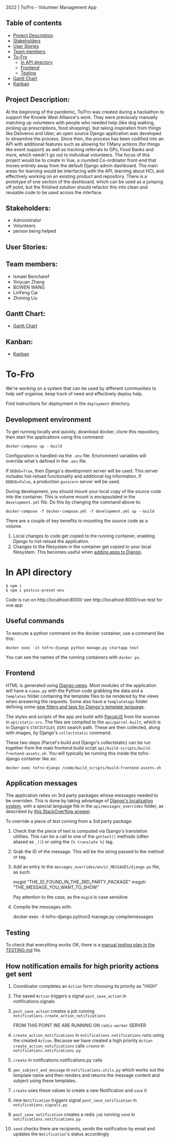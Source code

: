2022 | To/Fro - Volunteer Management App

## Table of contents
* [Project Description](#1)
* [Stakeholders](#2)
* [User Stories](#3)
* [Team members](#4)
* [To-Fro](#5)
    * [In API directory](#6)
    * [Frontend](#7)
    * [Testing](#8)
* [Gantt Chart](#9)
* [Kanban](#10)


<p id="1"></p> 

## Project Description:

At the beginning of the pandemic, To/Fro was created during a hackathon to support the Knowle West Alliance's work. They were previously manually matching up volunteers with people who needed help (like dog walking, picking up prescriptions, food shopping), but taking inspiration from things like Deliveroo and Uber, an open source Django application was developed to streamline the process.
Since then, the process has been codified into an API with additional features such as allowing for 1:Many actions (for things like event support) as well as tracking referrals to GPs, Food Banks and more, which needn't go out to individual volunteers.
The focus of this project would be to create in Vue, a rounded Co-ordinator front-end that moves entirely away from the default Django admin dashboard. The main areas for learning would be interfacing with the API, learning about HCI, and effectively working on an existing product and repository. There is a prototype of one section of the dashboard, which can be used as a jumping off point, but the finished solution should refactor this into clean and reusable code to be used across the interface. 

<p id="2"></p> 

## Stakeholders:

* Administrator
* Volunteers
* person being helped

<p id="3"></p> 

## User Stories:



<p id="4"></p> 

## Team members:

* Ismael Bencharef
* Xinyuan Zhang
* BOWEN WANG
* LinFeng Cai
* Zhiming Liu

<p id="9"></p> 

## Gantt Chart:

* [Gantt Chart](https://github.com/spe-uob/2022-VolunteerManagementApp/blob/main/Gantt%20Chart/Software%20Engineering%20Project%20Gantt%20chart.xlsx)

<p id="10"></p>

## Kanban:

* [Kanban](https://github.com/spe-uob/2022-VolunteerManagementApp/projects/1)

<p id="5"></p> 

# To-Fro

We're working on a system that can be used by different communities to help self organise, keep track of need and effectively deploy help.

Find instructions for deployment in the `deployment` directory.

## Development environment

To get running locally and quickly, download docker, clone this repository, then start the applications using this command:

    docker-compose up --build

Configuration is handled via the `.env` file. Environment variables will override what's defined in the `.env` file.

If `DEBUG=True`, then Django's development server will be used. This server includes hot-reload functionality and additional log information. If `DEBUG=False`, a production `gunicorn` server will be used.

During development, you should mount your local copy of the source code into the container. This is volume mount is encapsulated in the `development.yml` file. Do this by changing the command above to:

    docker-compose -f docker-compose.yml -f development.yml up --build

There are a couple of key benefits to mounting the source code as a volume.

1. Local changes to code get copied to the running container, enabling Django to hot-reload the application.
2. Changes to the filesystem in the container get copied to your local filesystem. This becomes useful when [adding apps to Django](https://docs.djangoproject.com/en/3.1/intro/tutorial01/#creating-the-polls-app).

<p id="6"></p> 

# In API directory
    $ npm i 
    $ npm i postcss-preset-env
    
Code is run on http://localhost:8000/
see http://localhost:8000/vue-test for vue app
    
## Useful commands

To execute a python command on the docker container, use a command like this:

    docker exec -it tofro-django python manage.py startapp test

You can see the names of the running containers with `docker ps`.

<p id="7"></p> 

## Frontend

HTML is generated using [Django views](https://docs.djangoproject.com/en/3.1/topics/http/views/). Most modules of the application will have a `views.py` with the Python code grabbing the data and a `templates` folder containing the template files to be rendered by the views when answering the requests. Some also have a `templatetags` folder defining some [new filters and tags for Django's template language](https://docs.djangoproject.com/en/3.1/howto/custom-template-tags/).

The styles and scripts of the app are build with [ParcelJS](https://parceljs.org/) from the sources in `api/static-src`. The files are compiled to the `api/parcel-built`, which is in Django's `STATICFILES_DIRS` search path. These are then collected, along with images, by Django's `collectstatic` command.

These two steps (Parcel's build and Django's collectstatic) can be run together from the main frontend build script `api/build-scripts/build-frontend-assets.sh`. You will typically be running this inside the tofro-django container like so:

    docker exec tofro-django /code/build_scripts/build-frontend-assets.sh

## Application messages

The application relies on 3rd party packages whose messages needed to be overriden. This is done by taking advantage of [Django's localization system](https://docs.djangoproject.com/en/3.0/topics/i18n/translation/#localization-how-to-create-language-files), with a special language file in the `api/messages_overrides` folder, as described by [this StackOverflow answer](https://stackoverflow.com/a/41945558).

To override a piece of text coming from a 3rd party package:

1. Check that the piece of text is computed via Django's translation utilities. This can be a call to one of the `gettext()` methods (often aliased as `_()`) or using the `{% translate %}` tag.
2. Grab the ID of the message. This will be the string passed to the method or tag.
3. Add an entry to the `messages_overrides/en/LC_MESSAGES/django.po` file, as such:

    msgid "THE_ID_FOUND_IN_THE_3RD_PARTY_PACKAGE"
    msgstr "THE_MESSAGE_YOU_WANT_TO_SHOW"

    Pay attention to the case, as the `msgid` is case sensitive
4. Compile the messages with:

    docker exec -it tofro-django python3 manage.py compilemessages

<p id="8"></p> 

## Testing

To check that everything works OK, there is a [manual testing plan in the TESTING.md](./TESTING.md) file.

## How notification emails for high priority actions get sent

1. Coordinator completes an `Action`  form choosing its priority as "HIGH"
1. The saved `Action` triggers a signal `post_save_action` in notifications.signals
1. `post_save_action` creates a job running `notifications.create_action_notifications`


   FROM THIS POINT WE ARE RUNNING ON `redis-worker` SERVER
1. `create_action_notifications` in `notifications.notifications` runs
   using the created `Action`. Because we have created a high priority `Action`
   `create_action_notifications` calls `create` in `notifications.notifications.py`
1. `create` in notifications.notifications.py calls
1. `gen_subject_and_message` in `notifications.utils.py` which works out
   the template name and then renders and returns the message content and
   subject using these templates.
1. `create` uses these values to create a new Notification and `save` it
1. new `Notification` triggers signal `post_save_notification` in `notifications.signals.py`
1. `post_save_notification` creates a redis `job` running `send` in `notifications.notifications.py`
1. `send` checks there are recipients, sends the notification by email and updates the `Notification`'s status accordingly

